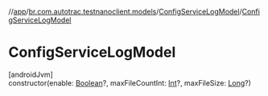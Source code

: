 //[app](../../../index.md)/[br.com.autotrac.testnanoclient.models](../index.md)/[ConfigServiceLogModel](index.md)/[ConfigServiceLogModel](-config-service-log-model.md)

# ConfigServiceLogModel

[androidJvm]\
constructor(enable: [Boolean](https://kotlinlang.org/api/latest/jvm/stdlib/kotlin/-boolean/index.html)?, maxFileCountInt: [Int](https://kotlinlang.org/api/latest/jvm/stdlib/kotlin/-int/index.html)?, maxFileSize: [Long](https://kotlinlang.org/api/latest/jvm/stdlib/kotlin/-long/index.html)?)
